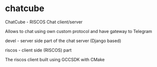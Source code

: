 # chatcube
ChatCube - RISCOS Chat client/server

Allows to chat using own custom protocol and have gateway to Telegram

devel - server side part of the chat server (Django based)

riscos - client side (RISCOS) part


The riscos client built using GCCSDK with CMake

